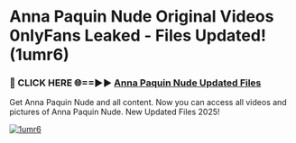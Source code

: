 # Anna Paquin Nude Original Videos 0nlyFans Leaked - Files Updated! (1umr6)

<h3>🔴 CLICK HERE 🌐==►► <a href="https://tinyurl.com/5h6xmrr3" rel="nofollow">Anna Paquin Nude Updated Files</a></h3>

Get Anna Paquin Nude and all content. Now you can access all videos and pictures of Anna Paquin Nude. New Updated Files 2025!

[![1umr6](https://i.imgur.com/KVD873Z.gif)](https://tinyurl.com/5h6xmrr3)
